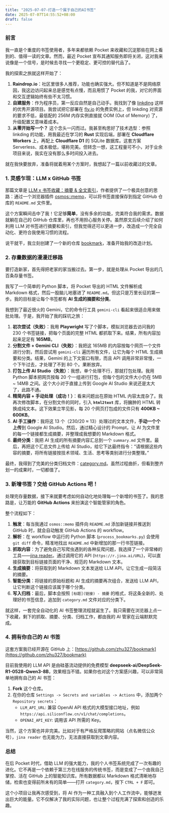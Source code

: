 ```yaml
---
title: "2025-07-07-打造一个属于自己的AI书签"
date: 2025-07-07T14:55:52+08:00
draft: false
---
```


### 前言

我一直是个重度的书签使用者，多年来都依赖 Pocket 来收藏和沉淀那些在网上看到的、值得一读的文章。然而，最近 Pocket 宣布其通知服务即将关闭，这对我来说像是一个信号，是时候去寻找一个更稳定、更可控的替代品了。

我的探索之旅就这样开始了：

1.  **Raindrop.io**：社区里很多人推荐，功能也确实强大。但不知道是不是网络原因，我这边访问起来总是感觉有点慢，而且用惯了 Pocket 的我，对它的界面和交互逻辑始终有些不太习惯。
2.  **自建服务**：作为程序员，第一反应自然是自己动手。我找到了像 [linkding](https://github.com/sissbruecker/linkding) 这样的优秀开源项目。我尝试把它部署在 [fly.io](https://fly.io/) 的免费实例上，但 linkding 对资源的要求不低，最低配的 256M 内存实例直接就 OOM (Out of Memory) 了，升级配置又意味着成本。
3.  **从零开始写一个？** 这个念头一闪而过。我甚至构思好了技术选型：参照 linkding 的功能，用我最近在学习的 **Rust** 实现后端，部署在 **Cloudflare Workers** 上，再配上 **Cloudflare D1** 的 SQLite 数据库。这套方案 Serverless、成本极低，堪称完美。但转念一想，这工程量可不小，对于业余项目来说，我实在没有那么多时间投入进去。

就在我快要放弃，准备将就着用某个方案时，我想起了一篇以前收藏过的文章。

### 1. 灵感乍现：LLM x GitHub 书签

那篇文章是 [LLM x 书签收藏：摘要 & 全文索引](https://nekonull.me/posts/llm_x_bookmark/)，作者提供了一个极具创意的思路：通过一个浏览器插件 [osmos::memo](https://github.com/osmoscraft/osmosmemo)，可以将书签直接保存到指定 GitHub 仓库的 `README.md` 文件里。

这个方案瞬间击中了我！它足够**简单**，没有多余的功能，完美符合我的需求。数据就躺在自己的 GitHub 仓库里，再也不用担心服务关停。虽然原文后续介绍了如何利用 LLM 对书签进行摘要和索引，但我觉得还可以更进一步，改造成一个完全自动化、更符合我使用习惯的流程。

说干就干，我立刻创建了一个新的仓库 [bookmark](https://github.com/zhu327/bookmark)，准备开始我的改造计划。

### 2. 存量数据的漫漫迁移路

要打造新家，首先得把老家的家当搬过去。第一步，就是处理从 Pocket 导出的几百条存量书签。

我写了一个简单的 Python 脚本，将 Pocket 导出的 HTML 文件解析成 Markdown 格式，然后一股脑儿地塞进了 `README.md`。但这只是万里长征的第一步。我的目标是让每个书签都有 **AI 生成的摘要和分类**。

我想到了最近很火的 Gemini，它的命令行工具 `gemini-cli` 看起来很适合用来做批处理。于是，我开始了我的踩坑之旅：

1.  **初次尝试（失败）**：我用 **Playwright** 写了个脚本，模拟浏览器去访问我的 230 个书签链接，把每个页面的完整 HTML 都抓取下来。结果，所有内容加起来足足有 **165MB**。
2.  **分割文件 + Gemini CLI（失败）**：我把这 165MB 的内容按每个网页一个文件进行分割，然后尝试用 `gemini-cli` 遍历所有文件，让它为每个 HTML 生成摘要和分类。结果，Gemini 的上下文窗口有限，而且 API 调用非常非常慢，一个下午过去，才处理了不到 80 个。果断放弃。
3.  **打包上传 AI Studio（失败）**：我想，单个处理不行，那就打包处理。我用 Python 脚本把网页按每 20 个一组进行打包，但每个包的文件大小仍在 5MB ~ 14MB 之间。这个大小对于直接上传到 Google AI Studio 来说还是太大了，此路不通。
4.  **精简内容 + 手动处理（成功！）**：看来问题出在原始 HTML 内容太庞杂了。我再次修改脚本，在分割文件的同时，引入 **`html2text`** 库，将臃肿的 HTML 转换成纯文本。这下效果立竿见影，每 20 个网页打包成的文件只有 **400KB ~ 600KB**。
5.  **AI 手工操作**：我将这 13 个（230/20 ≈ 13）处理过的文本文件，**手动一个个上传**到 Google AI Studio。然后，通过精心设计的 Prompt，让 AI 为文件里的每一个链接都生成摘要，并整理成我想要的 Markdown 格式。
6.  **最终分类**：我把 AI 生成的所有摘要内容汇总到一个 `summary.md` 文件里。最后，再把这个汇总文件上传给 AI Studio，给它下达最终指令：“请根据这些内容的摘要，将所有链接按技术领域、生活、思考等类别进行分类整理。”

最终，我得到了完美的分类归档文件：[category.md](https://github.com/zhu327/bookmark/blob/main/category.md)。虽然过程曲折，但看到整齐划一的成果时，一切都值了。

### 3. 新增书签？交给 GitHub Actions 吧！

处理完存量数据，接下来就要考虑如何自动化地处理每一个新增的书签了。我的思路是，让万能的 **GitHub Actions** 来扮演这个智能管家的角色。

整个流程如下：

1.  **触发**：每当我通过 `osmos::memo` 插件向 `README.md` 添加新链接并推送到 GitHub 时，就会自动触发 GitHub Actions 的 workflow。
2.  **解析**：在 workflow 中运行的 Python 脚本 (`process_bookmarks.py`) 会使用 `git diff` 命令，精准地找出 `README.md` 中新增加的那一行书签链接。
3.  **抓取内容**：为了避免自己写爬虫遇到的各种反爬问题，我选择了一个非常棒的工具——[jina reader](https://jina.ai/reader/)。通过调用它的 API (`https://r.jina.ai/URL`)，可以直接获取到目标链接页面的干净、规范的 Markdown 文本。
4.  **生成摘要**：将获取到的 Markdown 文本发送给 LLM API，让它生成一段简洁的摘要。
5.  **智能分类**：将链接的原始标题和 AI 生成的摘要再次组合，发送给 LLM API，让它判断这个链接应该属于哪个分类。
6.  **写入归档**：最后，脚本会按照 `[标题](链接) - 摘要` 的格式，将这条全新的、处理好的书签信息，追加到 `category.md` 文件对应的分类下。

就这样，一套完全自动化的 AI 书签整理流程就诞生了。我只需要在浏览器上点一下收藏，剩下的抓取、摘要、分类、归档工作，都由我的 AI 管家在云端默默完成。

### 4. 拥有你自己的 AI 书签

这套方案我已经开源在 GitHub 上：[https://github.com/zhu327/bookmark](https://github.com/zhu327/bookmark)

目前我使用的 LLM API 是由硅基流动提供的免费模型 **deepseek-ai/DeepSeek-R1-0528-Qwen3-8B**，效果相当不错。如果你也对这个方案感兴趣，可以非常简单地拥有自己的 AI 书签：

1.  **Fork** 这个仓库。
2.  在你的仓库 `Settings -> Secrets and variables -> Actions` 中，添加两个 `Repository secrets`：
    * `LLM_API_URL`: 兼容 OpenAI API 格式的大模型接口地址，例如 `https://api.siliconflow.cn/v1/chat/completions`。
    * `OPENAI_API_KEY`: 调用该 API 所需的 Key。

当然，这个方案也并非完美。比如对于有严格反爬策略的网站（点名微信公众号），`jina reader` 也无能为力，无法直接获取到文章内容。

### 总结

在后 Pocket 时代，借助 LLM 的强大能力，我的个人书签系统完成了一次有趣的进化。它不再是一个依赖于第三方在线服务的传统书签，而是变成了一个由我自己掌控、活在 GitHub 上的智能知识库。所有数据都以 Markdown 格式清晰地存储，检索也变得前所未有的简单——打开 `category.md`，按下 `CTRL + F` 即可。

这个小项目让我再次感受到，将 AI 作为一种工具融入到个人工作流中，能够迸发出巨大的能量。它不仅解决了我的实际问题，也让整个过程充满了探索和创造的乐趣。